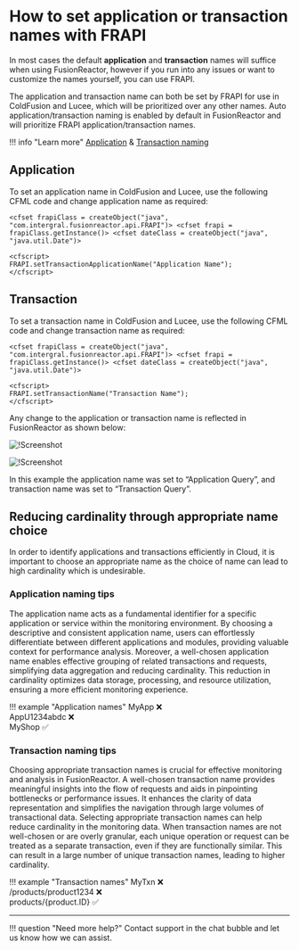 # How to set application or transaction names with FRAPI

In most cases the default **application** and **transaction** names will suffice when using FusionReactor, however if you run into any issues or want to customize the names yourself, you can use FRAPI.

The application and transaction name can both be set by FRAPI for use in ColdFusion and Lucee, which will be prioritized over any other names. Auto application/transaction naming is enabled by default in FusionReactor and will prioritize FRAPI application/transaction names.

!!! info "Learn more"
    [Application](/frdocs/Troubleshooting/Configuration/Application-Naming-Configuration/) & [Transaction naming](/frdocs/Troubleshooting/Configuration/Transaction-Naming-Configuration/)


## Application

To set an application name in ColdFusion and Lucee, use the following CFML code and change application name as required:

```
<cfset frapiClass = createObject("java", "com.intergral.fusionreactor.api.FRAPI")> <cfset frapi = frapiClass.getInstance()> <cfset dateClass = createObject("java", "java.util.Date")>

<cfscript>
FRAPI.setTransactionApplicationName("Application Name");
</cfscript>

```


## Transaction
To set a transaction name in ColdFusion and Lucee, use the following CFML code and change transaction name as required:

```
<cfset frapiClass = createObject("java", "com.intergral.fusionreactor.api.FRAPI")> <cfset frapi = frapiClass.getInstance()> <cfset dateClass = createObject("java", "java.util.Date")>

<cfscript>
FRAPI.setTransactionName("Transaction Name");
</cfscript>
```


Any change to the application or transaction name is reflected in FusionReactor as shown below:

![!Screenshot](/frdocs/Troubleshooting/images/apptxn1.png)

![!Screenshot](/frdocs/Troubleshooting/images/apptxn2.png)

In this example the application name was set to “Application Query”, and transaction name was set to “Transaction Query”.

## Reducing cardinality through appropriate name choice

In order to identify applications and transactions efficiently in Cloud, it is important to choose an appropriate name as the choice of name can lead to high cardinality which is undesirable. 

### Application naming tips

The application name acts as a fundamental identifier for a specific application or service within the monitoring environment. By choosing a descriptive and consistent application name, users can effortlessly differentiate between different applications and modules, providing valuable context for performance analysis. Moreover, a well-chosen application name enables effective grouping of related transactions and requests, simplifying data aggregation and reducing cardinality. This reduction in cardinality optimizes data storage, processing, and resource utilization, ensuring a more efficient monitoring experience.


!!! example "Application names"
    MyApp ❌ <br>
    AppU1234abdc ❌<br>
    MyShop ✅

### Transaction naming tips

Choosing appropriate transaction names is crucial for effective monitoring and analysis in FusionReactor. A well-chosen transaction name provides meaningful insights into the flow of requests and aids in pinpointing bottlenecks or performance issues. It enhances the clarity of data representation and simplifies the navigation through large volumes of transactional data. Selecting appropriate transaction names can help reduce cardinality in the monitoring data. When transaction names are not well-chosen or are overly granular, each unique operation or request can be treated as a separate transaction, even if they are functionally similar. This can result in a large number of unique transaction names, leading to higher cardinality. 

!!! example "Transaction names"
    MyTxn ❌ <br>
    /products/product1234 ❌<br>
    products/{product.ID} ✅


____

!!! question "Need more help?"
    Contact support in the chat bubble and let us know how we can assist.



